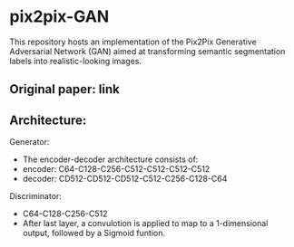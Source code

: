 # pix2pix-GAN
This repository hosts an implementation of the Pix2Pix Generative Adversarial Network (GAN) aimed at transforming semantic segmentation labels into realistic-looking images. 


## Original paper: link

## Architecture:

Generator:
- The encoder-decoder architecture consists of:
- encoder: C64-C128-C256-C512-C512-C512-C512
- decoder: CD512-CD512-CD512-C512-C256-C128-C64

Discriminator:
- C64-C128-C256-C512
- After last layer, a convulotion is applied to map to a 1-dimensional output, followed by a Sigmoid funtion.